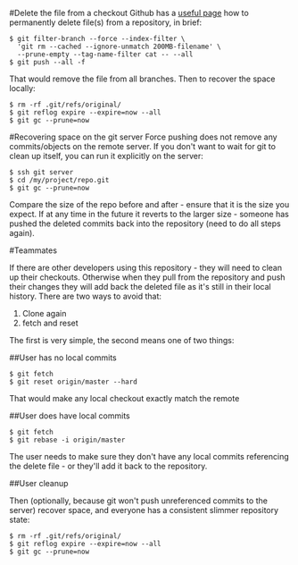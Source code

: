 #Delete the file from a checkout
Github has a [useful page](https://help.github.com/articles/removing-sensitive-data-from-a-repository/) how to permanently delete file(s) from a repository, in brief:

```
$ git filter-branch --force --index-filter \
  'git rm --cached --ignore-unmatch 200MB-filename' \
  --prune-empty --tag-name-filter cat -- --all
$ git push --all -f
```

That would remove the file from all branches. Then to recover the space locally:

```
$ rm -rf .git/refs/original/
$ git reflog expire --expire=now --all
$ git gc --prune=now
```

#Recovering space on the git server
Force pushing does not remove any commits/objects on the remote server. If you don't want to wait for git to clean up itself, you can run it explicitly on the server:

```
$ ssh git server
$ cd /my/project/repo.git
$ git gc --prune=now
```
Compare the size of the repo before and after - ensure that it is the size you expect. If at any time in the future it reverts to the larger size - someone has pushed the deleted commits back into the repository (need to do all steps again).

#Teammates

If there are other developers using this repository - they will need to clean up their checkouts. Otherwise when they pull from the repository and push their changes they will add back the deleted file as it's still in their local history. There are two ways to avoid that:

1. Clone again  
2. fetch and reset

The first is very simple, the second means one of two things:

##User has no local commits

```
$ git fetch
$ git reset origin/master --hard
```
That would make any local checkout exactly match the remote

##User does have local commits

```
$ git fetch
$ git rebase -i origin/master
```
The user needs to make sure they don't have any local commits referencing the delete file - or they'll add it back to the repository.

##User cleanup

Then (optionally, because git won't push unreferenced commits to the server) recover space, and everyone has a consistent slimmer repository state:

```
$ rm -rf .git/refs/original/
$ git reflog expire --expire=now --all
$ git gc --prune=now
```
